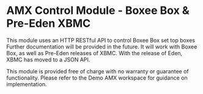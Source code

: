 # AMX Control Module - Boxee Box & Pre-Eden XBMC

This module uses an HTTP RESTful API to control Boxee Box set top boxes
Further documentation will be provided in the future.  It will work with Boxee Box, as well as Pre-Eden releases of XBMC.
With the release of Eden, XBMC has moved to a JSON API.

This module is provided free of charge with no warranty or guarantee of functionality.
Please refer to the Demo AMX workspace for guidance on implementation.
